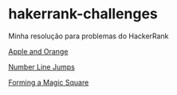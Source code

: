 # hakerrank-challenges
Minha resolução para problemas do HackerRank

[Apple and Orange](https://www.hackerrank.com/challenges/apple-and-orange/problem)

[Number Line Jumps](https://www.hackerrank.com/challenges/number-line-jumps/problem)

[Forming a Magic Square](https://www.hackerrank.com/challenges/magic-square-forming/problem)
